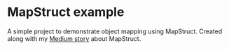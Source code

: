 # MapStruct example
A simple project to demonstrate object mapping using MapStruct.
Created along with my [Medium story](https://danielwilliansc.medium.com/mapstruct-enhances-object-mapping-17f53d583ab9) about MapStruct.

